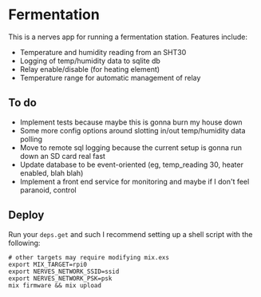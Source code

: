 # Fermentation

This is a nerves app for running a fermentation station. Features include:
* Temperature and humidity reading from an SHT30
* Logging of temp/humidity data to sqlite db
* Relay enable/disable (for heating element)
* Temperature range for automatic management of relay

## To do
* Implement tests because maybe this is gonna burn my house down
* Some more config options around slotting in/out temp/humidity data polling
* Move to remote sql logging because the current setup is gonna run down an SD card real fast
* Update database to be event-oriented (eg, temp_reading 30, heater enabled, blah blah)
* Implement a front end service for monitoring and maybe if I don't feel paranoid, control


## Deploy
Run your `deps.get` and such
I recommend setting up a shell script with the following:
```(bash)
# other targets may require modifying mix.exs
export MIX_TARGET=rpi0 
export NERVES_NETWORK_SSID=ssid
export NERVES_NETWORK_PSK=psk
mix firmware && mix upload
```

